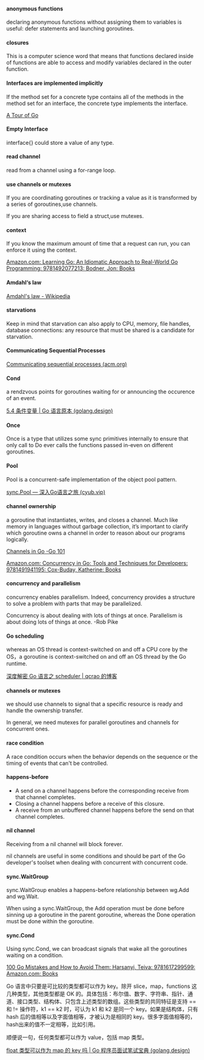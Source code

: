 

####  anonymous functions

declaring anonymous functions without assigning them to variables is useful: defer statements and launching goroutines.

#### closures

 This  is  a  computer science word that means that functions declared inside of functions are able to access and modify variables declared in the outer function.



#### Interfaces are implemented implicitly

If the method set for a concrete type contains all of the methods in the method set for an interface, the concrete type implements the interface.

[A Tour of Go](https://go.dev/tour/methods/10)

#### Empty Interface

interface{} could store a value of any type.



#### read channel

read from a channel using a for-range loop.



#### use channels or mutexes

If you are coordinating goroutines or tracking a value as it is transformed by a series of goroutines,use channels.

If you are sharing access to field a struct,use mutexes.



#### context

If you know the maximum amount of time that a request can run, you can enforce it using the context.



[Amazon.com: Learning Go: An Idiomatic Approach to Real-World Go Programming: 9781492077213: Bodner, Jon: Books](https://www.amazon.com/Learning-Go-Idiomatic-Real-World-Programming/dp/1492077216/ref=sr_1_1?crid=3UHAO6XOGHUD9&keywords=learning+go&qid=1673825785&s=books&sprefix=learning+%2Cstripbooks-intl-ship%2C468&sr=1-1)



#### Amdahl‘s law

[Amdahl's law - Wikipedia](https://en.wikipedia.org/wiki/Amdahl's_law)

#### starvations

Keep in mind that starvation can also apply to CPU, memory, file handles, database connections: any resource that must be shared is a candidate for starvation.



#### Communicating Sequential Processes

[Communicating sequential processes (acm.org)](https://dl.acm.org/doi/pdf/10.1145/359576.359585)

#### Cond

a rendzvous points for goroutines waiting for or announcing the occurence of an event.

[5.4 条件变量 | Go 语言原本 (golang.design)](https://golang.design/under-the-hood/zh-cn/part1basic/ch05sync/cond/)

#### Once

Once is a type that utilizes some sync primitives internally to ensure that only call to Do ever calls the functions passed in-even on different goroutines.

#### Pool

Pool is a concurrent-safe implementation of the object pool pattern.

[sync.Pool — 深入Go语言之旅 (cyub.vip)](https://go.cyub.vip/concurrency/sync-pool.html)

#### channel ownership

a goroutine that instantiates, writes, and closes a channel. Much like memory in languages without garbage collection, it’s important to clarify which goroutine owns a channel in order to reason about our programs logically.   

[Channels in Go -Go 101](https://go101.org/article/channel.html)



[Amazon.com: Concurrency in Go: Tools and Techniques for Developers: 9781491941195: Cox-Buday, Katherine: Books](https://www.amazon.com/Concurrency-Go-Tools-Techniques-Developers/dp/1491941197/ref=sr_1_2?crid=7PIL0V7RI7C2&keywords=concurrent+in+go&qid=1673828135&s=books&sprefix=concurrent+in+go%2Cstripbooks-intl-ship%2C312&sr=1-2)





#### concurrency and parallelism

concurrency enables parallelism. Indeed, concurrency provides a structure to solve a problem with parts that may be parallelized.

Concurrency is about dealing with lots of things at once. Parallelism is about doing lots of things at once. -Rob Pike

#### Go scheduling

whereas an OS thread is context-switched on and off a CPU core by the OS，a goroutine is context-switched on and off an OS thread by the Go runtime.

[深度解密 Go 语言之 scheduler | qcrao 的博客](https://qcrao.com/post/dive-into-go-scheduler/)

#### channels or mutexes

we should use channels to signal that a specific resource is ready and handle the ownership transfer.

In general, we need mutexes for parallel goroutines and channels for concurrent ones.

#### race condition

A race condition occurs when the behavior depends on the sequence or the timing of events that can't be controlled.

#### happens-before 

- A send on a channel happens before the corresponding receive from that channel completes.
- Closing a channel happens before a receive of this closure.
- A receive from an unbuffered channel happens before the send on that channel completes.

#### nil channel

Receiving from a nil channel will block forever.

nil channels are useful in some conditions and should be part of the Go developer's toolset when dealing with concurrent with concurrent code.

#### sync.WaitGroup

sync.WaitGroup enables a happens-before relationship between wg.Add and wg.Wait.

When using a sync.WaitGroup, the Add operation must be done before sinning up a goroutine in the parent goroutine, whereas the Done operation must be done within the goroutine.

#### sync.Cond

Using sync.Cond, we can broadcast signals that wake all the goroutines waiting on a condition.



[100 Go Mistakes and How to Avoid Them: Harsanyi, Teiva: 9781617299599: Amazon.com: Books](https://www.amazon.com/100-Mistakes-How-Avoid-Them/dp/1617299596/ref=sr_1_1?crid=3UPG64MX09U8D&keywords=100+go+mistakes+and+how+to+avoid+them&qid=1673830292&s=books&sprefix=100+mistake%2Cstripbooks-intl-ship%2C429&sr=1-1)



Go 语言中只要是可比较的类型都可以作为 key。除开 slice，map，functions 这几种类型，其他类型都是 OK 的。具体包括：布尔值、数字、字符串、指针、通道、接口类型、结构体、只包含上述类型的数组。这些类型的共同特征是支持 == 和 != 操作符，k1 == k2 时，可认为 k1 和 k2 是同一个 key。如果是结构体，只有 hash 后的值相等以及字面值相等，才被认为是相同的 key。很多字面值相等的，hash出来的值不一定相等，比如引用。

顺便说一句，任何类型都可以作为 value，包括 map 类型。

[float 类型可以作为 map 的 key 吗 | Go 程序员面试笔试宝典 (golang.design)](https://golang.design/go-questions/map/float-as-key/)